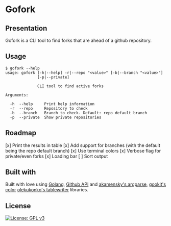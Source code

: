 # Gofork
## Presentation
Gofork is a CLI tool to find forks that are ahead of a github repository.
## Usage
```
$ gofork --help
usage: gofork [-h|--help] -r|--repo "<value>" [-b|--branch "<value>"]
              [-p|--private]

              CLI tool to find active forks

Arguments:

  -h  --help     Print help information
  -r  --repo     Repository to check
  -b  --branch   Branch to check. Default: repo default branch
  -p  --private  Show private repositories
```
## Roadmap
[x] Print the results in table
[x] Add support for branches (with the default being the repo default branch)
[x] Use terminal colors
[x] Verbose flag for private/even forks
[x] Loading bar
[ ] Sort output
## Built with
Built with love using [Golang](https://golang.org), [Github API](https://developer.github.com/v3/) and [akamensky's argparse](github.com/akamensky/argparse), [gookit's color](github.com/gookit/color) [olekukonko's tablewriter](github.com/olekukonko/tablewriter) libraries.

## License
[![License: GPL v3](https://img.shields.io/badge/License-GPLv3-blue.svg)](https://www.gnu.org/licenses/gpl-3.0)